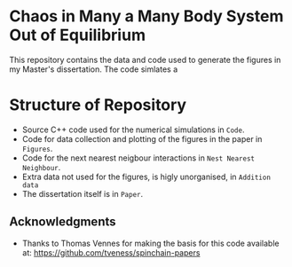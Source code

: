 # Chaos in Many a Many Body System Out of Equilibrium
This repository contains the data and code used to generate the figures in my Master's dissertation.
The code simlates a 

# Structure of Repository
* Source C++ code used for the numerical simulations in `Code`.
* Code for data collection and plotting of the figures in the paper in `Figures`.
* Code for the next nearest neigbour interactions in  `Nest Nearest Neighbour`.
* Extra data not used for the figures, is higly unorganised, in  `Addition data`
* The dissertation itself is in `Paper`.

## Acknowledgments
* Thanks to Thomas Vennes for making the basis for this code available at: https://github.com/tveness/spinchain-papers
